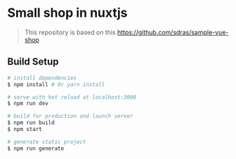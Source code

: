 # Small shop in nuxtjs 

> This repository is based on this https://github.com/sdras/sample-vue-shop

## Build Setup

``` bash
# install dependencies
$ npm install # Or yarn install

# serve with hot reload at localhost:3000
$ npm run dev

# build for production and launch server
$ npm run build
$ npm start

# generate static project
$ npm run generate
```
